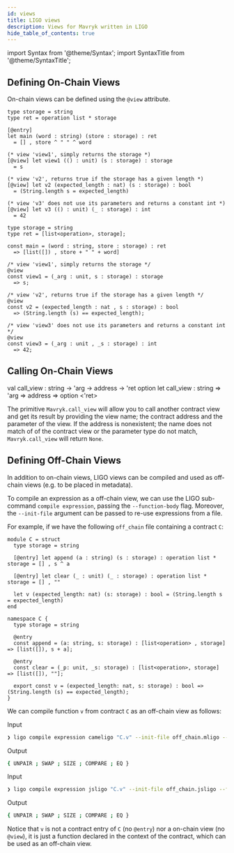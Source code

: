 ```yaml
---
id: views
title: LIGO views
description: Views for Mavryk written in LIGO
hide_table_of_contents: true
---
```


import Syntax from '@theme/Syntax';
import SyntaxTitle from '@theme/SyntaxTitle';

## Defining On-Chain Views

On-chain views can be defined using the `@view` attribute.

<Syntax syntax="cameligo">

```cameligo group=onchainviews
type storage = string
type ret = operation list * storage

[@entry]
let main (word : string) (store : storage) : ret
  = [] , store ^ " " ^ word

(* view 'view1', simply returns the storage *)
[@view] let view1 (() : unit) (s : storage) : storage
  = s

(* view 'v2', returns true if the storage has a given length *)
[@view] let v2 (expected_length : nat) (s : storage) : bool
  = (String.length s = expected_length)

(* view 'v3' does not use its parameters and returns a constant int *)
[@view] let v3 (() : unit) (_ : storage) : int
  = 42
```

</Syntax>

<Syntax syntax="jsligo">

```jsligo group=onchainviews
type storage = string
type ret = [list<operation>, storage];

const main = (word : string, store : storage) : ret
  => [list([]) , store + " " + word]

/* view 'view1', simply returns the storage */
@view
const view1 = (_arg : unit, s : storage) : storage
  => s;

/* view 'v2', returns true if the storage has a given length */
@view
const v2 = (expected_length : nat , s : storage) : bool
  => (String.length (s) == expected_length);

/* view 'view3' does not use its parameters and returns a constant int */
@view
const view3 = (_arg : unit , _s : storage) : int
  => 42;
```

</Syntax>

## Calling On-Chain Views

<SyntaxTitle syntax="cameligo">
val call_view : string -> 'arg -> address -> 'ret option
</SyntaxTitle>

<SyntaxTitle syntax="jsligo">
let call_view : string => 'arg => address => option &lt;'ret&gt;
</SyntaxTitle>

The primitive `Mavryk.call_view` will allow you to call another contract view and get its result by providing the view name; the contract address and the parameter of the view. If the address is nonexistent; the name does not match of of the contract
view or the parameter type do not match, `Mavryk.call_view` will return `None`.

## Defining Off-Chain Views

In addition to on-chain views, LIGO views can be compiled and used as off-chain views (e.g. to be placed in metadata).

To compile an expression as a off-chain view, we can use the LIGO sub-command `compile expression`, passing the `--function-body` flag. Moreover, the `--init-file` argument can be passed to
re-use expressions from a file.

For example, if we have the following `off_chain` file containing a contract `C`:

<Syntax syntax="cameligo">

```cameligo group=view_file
module C = struct
  type storage = string

  [@entry] let append (a : string) (s : storage) : operation list * storage = [] , s ^ a

  [@entry] let clear (_ : unit) (_ : storage) : operation list * storage = [] , ""

  let v (expected_length: nat) (s: storage) : bool = (String.length s = expected_length)
end
```

</Syntax>
<Syntax syntax="jsligo">

```jsligo group=view_file
namespace C {
  type storage = string

  @entry
  const append = (a: string, s: storage) : [list<operation> , storage] => [list([]), s + a];

  @entry
  const clear = (_p: unit, _s: storage) : [list<operation>, storage] => [list([]), ""];

  export const v = (expected_length: nat, s: storage) : bool => (String.length (s) == expected_length);
}
```

</Syntax>

We can compile function `v` from contract `C` as an off-chain view as follows:

<Syntax syntax="cameligo">

Input
```bash
❯ ligo compile expression cameligo "C.v" --init-file off_chain.mligo --function-body
```
Output
```bash
{ UNPAIR ; SWAP ; SIZE ; COMPARE ; EQ }
```

</Syntax>
<Syntax syntax="jsligo">

Input
```bash
❯ ligo compile expression jsligo "C.v" --init-file off_chain.jsligo --function-body
```
Output
```bash
{ UNPAIR ; SWAP ; SIZE ; COMPARE ; EQ }
```

</Syntax>

Notice that `v` is not a contract entry of `C` (no `@entry`) nor a on-chain view (no `@view`), it is just a function declared in the context of the contract, which can be used as an off-chain view.

<!-- updated use of entry -->
